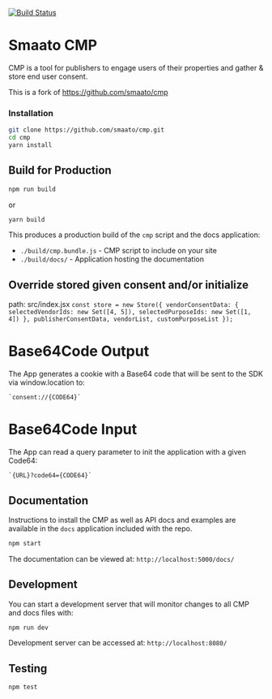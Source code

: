 [![Build Status](https://travis-ci.org/appnexus/cmp.svg?branch=master)](https://travis-ci.org/appnexus/cmp)

# Smaato CMP
CMP is a tool for publishers to engage users of their properties and gather & store end user consent.

This is a fork of https://github.com/smaato/cmp

### Installation

```sh
git clone https://github.com/smaato/cmp.git
cd cmp
yarn install
```

## Build for Production

```sh
npm run build
```
or
```sh
yarn build
```

This produces a production build of the `cmp` script and the docs application:
+ `./build/cmp.bundle.js` - CMP script to include on your site
+ `./build/docs/` - Application hosting the documentation

## Override stored given consent and/or initialize
path: src/index.jsx
`const store = new Store({
	vendorConsentData: {
		selectedVendorIds: new Set([4, 5]),
		selectedPurposeIds: new Set([1, 4])
	},
	publisherConsentData, vendorList, customPurposeList
});`

# Base64Code Output
The App generates a cookie with a Base64 code that will be sent to the SDK via window.location to:

    `consent://{CODE64}`

# Base64Code Input
The App can read a query parameter to init the application with a given Code64:

    `{URL}?code64={CODE64}`

## Documentation

Instructions to install the CMP as well as API docs and examples are available in the `docs` 
application included with the repo.

```sh
npm start
```

The documentation can be viewed at:
`http://localhost:5000/docs/`

## Development
You can start a development server that will monitor changes to all CMP and docs files with:
```sh
npm run dev
```

Development server can be accessed at:
`http://localhost:8080/`

## Testing

```sh
npm test
```
